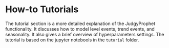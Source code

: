 # How-to Tutorials

The tutorial section is a more detailed explanation of the JudgyProphet functionality. It discusses how to model level events, trend events, and seasonality. It also gives a brief overview of hyperparameters settings. The tutorial is based on the jupyter notebools in the `tutorial` folder.
